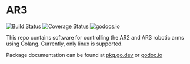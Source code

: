 # AR3

[![Build Status](https://github.com/trilobio/ar3/workflows/run%20tests/badge.svg)](https://github.com/trilobio/ar3/actions?query=workflow%3A%22run+tests%22)
[![Coverage Status](https://coveralls.io/repos/github/trilobio/ar3/badge.svg?branch=main)](https://coveralls.io/github/trilobio/ar3?branch=main)
[![godocs.io](http://godocs.io/github.com/trilobio/ar3?status.svg)](http://godocs.io/github.com/trilobio/ar3)

This repo contains software for controlling the AR2 and AR3 robotic arms using Golang. Currently, only linux is supported.

Package documentation can be found at [pkg.go.dev](https://pkg.go.dev/github.com/trilobio/ar3) or [godoc.io](https://godocs.io/github.com/trilobio/ar3)
